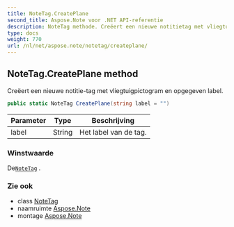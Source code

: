```yaml
---
title: NoteTag.CreatePlane
second_title: Aspose.Note voor .NET API-referentie
description: NoteTag methode. Creëert een nieuwe notitietag met vliegtuigpictogram en opgegeven label.
type: docs
weight: 770
url: /nl/net/aspose.note/notetag/createplane/
---
```

## NoteTag.CreatePlane method

Creëert een nieuwe notitie-tag met vliegtuigpictogram en opgegeven label.

```csharp
public static NoteTag CreatePlane(string label = "")
```

| Parameter | Type | Beschrijving |
| --- | --- | --- |
| label | String | Het label van de tag. |

### Winstwaarde

De[`NoteTag`](../) .

### Zie ook

* class [NoteTag](../)
* naamruimte [Aspose.Note](../../notetag/)
* montage [Aspose.Note](../../../)


